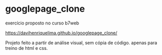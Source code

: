 # googlepage_clone
 exercício proposto no curso b7web

https://davihenriquelima.github.io/googlepage_clone/

Projeto feito a partir de análise visual, sem cópia de código. apenas para treino de html e css.
